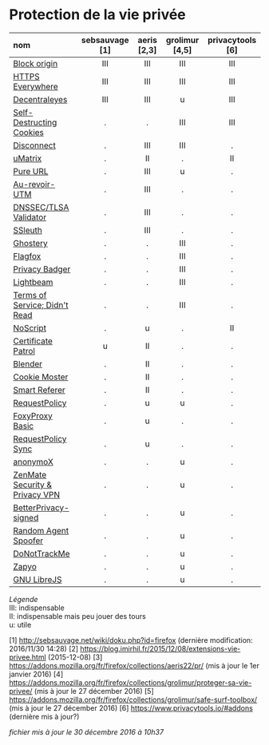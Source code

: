 # Protection de la vie privée

| nom | sebsauvage [1] | aeris [2,3] | grolimur [4,5] | privacytools [6] |
| :-- | :------------: | :---------: | :------------: | :--------------: |
| [Block origin](https://addons.mozilla.org/firefox/addon/ublock-origin/) | III | III | III | III |
| [HTTPS Everywhere](https://addons.mozilla.org/firefox/addon/https-everywhere/) | III | III | III | III |
| [Decentraleyes](https://addons.mozilla.org/firefox/addon/decentraleyes/) | III | III | u | III |
| [Self-Destructing Cookies](https://addons.mozilla.org/fr/firefox/addon/self-destructing-cookies/) | . | . | III | III |
| [Disconnect](https://addons.mozilla.org/firefox/addon/disconnect/) | . | III | III | . |
| [uMatrix](https://addons.mozilla.org/firefox/addon/umatrix/) | . | II | . | II |
| [Pure URL](https://addons.mozilla.org/firefox/addon/pure-url/) | . | III | u | . |
| [Au-revoir-UTM](https://addons.mozilla.org/firefox/addon/au-revoir-utm/) | . | III | . | . |
| [DNSSEC/TLSA Validator](https://addons.mozilla.org/firefox/addon/dnssec-validator/)| . | III | . | . |
| [SSleuth](https://addons.mozilla.org/firefox/addon/ssleuth/) | . | III | . | . |
| [Ghostery](https://addons.mozilla.org/fr/firefox/addon/ghostery/) | . | . | III | . |
| [Flagfox](https://addons.mozilla.org/fr/firefox/addon/flagfox/) | . | . | III | . |
| [Privacy Badger](https://addons.mozilla.org/fr/firefox/addon/privacy-badger17/) | . | . | III | . |
| [Lightbeam](https://addons.mozilla.org/fr/firefox/addon/lightbeam/) | . | . | III | . |
| [Terms of Service; Didn't Read](https://addons.mozilla.org/fr/firefox/addon/terms-of-service-didnt-read/) | . | . | III | . |
| [NoScript](https://addons.mozilla.org/fr/firefox/addon/noscript/) | . | u | . | II |
| [Certificate Patrol](https://addons.mozilla.org/firefox/addon/certificate-patrol/) | u | II | . | . |
| [Blender](https://addons.mozilla.org/firefox/addon/blender-1/) | . | II | . | . |
| [Cookie Moster](https://addons.mozilla.org/firefox/addon/cookie-monster/) | . | II | . | . |
| [Smart Referer](https://addons.mozilla.org/firefox/addon/smart-referer/) | . | II | . | . |
| [RequestPolicy](https://addons.mozilla.org/fr/firefox/addon/requestpolicy/) | . | u | u | . |
| [FoxyProxy Basic](https://addons.mozilla.org/fr/firefox/addon/foxyproxy-basic/) | . | u | . | . |
| [RequestPolicy Sync](https://addons.mozilla.org/fr/firefox/addon/reqpolsync/) | . | u | . | . |
| [anonymoX](https://addons.mozilla.org/fr/firefox/addon/anonymox/) | . | . | u | . |
| [ZenMate Security & Privacy VPN](https://addons.mozilla.org/fr/firefox/addon/zenmate-security-privacy-vpn/) | . | . | u | . |
| [BetterPrivacy-signed](https://addons.mozilla.org/fr/firefox/addon/betterprivacy/) | . | . | u | . |
| [Random Agent Spoofer](https://addons.mozilla.org/fr/firefox/addon/random-agent-spoofer/) | . | . | u | . |
| [DoNotTrackMe](https://addons.mozilla.org/fr/firefox/addon/donottrackplus/) | . | . | u | . |
| [Zapyo](https://addons.mozilla.org/fr/firefox/addon/zapyo/) | . | . | u | . |
| [GNU LibreJS](https://addons.mozilla.org/fr/firefox/addon/librejs/) | . | . | u | . |

*Légende*   
III: indispensable   
II: indispensable mais peu jouer des tours   
u: utile

[1] http://sebsauvage.net/wiki/doku.php?id=firefox (dernière modification: 2016/11/30 14:28)
[2] https://blog.imirhil.fr/2015/12/08/extensions-vie-privee.html (2015-12-08)
[3] https://addons.mozilla.org/fr/firefox/collections/aeris22/pr/ (mis à jour le 1er janvier 2016)
[4] https://addons.mozilla.org/fr/firefox/collections/grolimur/proteger-sa-vie-privee/ (mis à jour le 27 décember 2016)
[5] https://addons.mozilla.org/fr/firefox/collections/grolimur/safe-surf-toolbox/ (mis à jour le 27 décember 2016)
[6] https://www.privacytools.io/#addons (dernière mis à jour?)

*fichier mis à jour le 30 décembre 2016 à 10h37*



